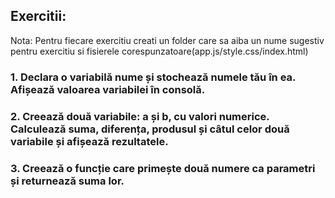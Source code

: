 ## Exercitii:

Nota: Pentru fiecare exercitiu creati un folder care sa aiba un nume sugestiv pentru exercitiu si fisierele corespunzatoare(app.js/style.css/index.html)

### 1. Declara o variabilă nume și stochează numele tău în ea. Afișează valoarea variabilei în consolă.

### 2. Creează două variabile: a și b, cu valori numerice. Calculează suma, diferența, produsul și câtul celor două variabile și afișează rezultatele.

### 3. Creează o funcție care primește două numere ca parametri și returnează suma lor.
